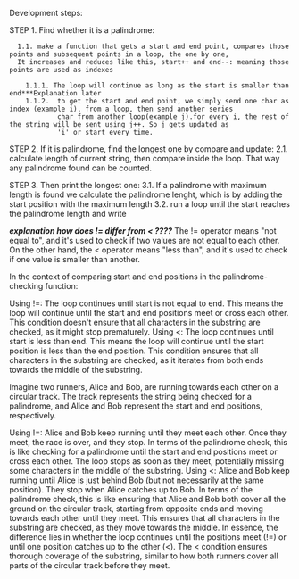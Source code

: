 Development steps:

STEP 1. Find whether it is a palindrome:

      1.1. make a function that gets a start and end point, compares those points and subsequent points in a loop, the one by one, 
      It increases and reduces like this, start++ and end--: meaning those points are used as indexes

        1.1.1. The loop will continue as long as the start is smaller than end***Explanation later
        1.1.2.  to get the start and end point, we simply send one char as index (example i), from a loop, then send another series
                char from another loop(example j).for every i, the rest of the string will be sent using j++. So j gets updated as
                'i' or start every time.
   
STEP 2. If it is palindrome, find the longest one by compare and update:
      2.1. calculate length of current string, then compare inside the loop. That way any palindrome found can be counted.

STEP 3. Then print the longest one:
      3.1. If a palindrome with maximum length is found we calculate the palindrome lenght, which is by adding the start position with             the maximum length
      3.2. run a loop until the start reaches the palindrome length and write


***explanation how does != differ from < ????***
The != operator means "not equal to", and it's used to check if two values are not equal to each other. On the other hand, the < operator means "less than", and it's used to check if one value is smaller than another.

In the context of comparing start and end positions in the palindrome-checking function:

Using !=: The loop continues until start is not equal to end. This means the loop will continue until the start and end positions meet or cross each other. This condition doesn't ensure that all characters in the substring are checked, as it might stop prematurely.
Using <: The loop continues until start is less than end. This means the loop will continue until the start position is less than the end position. This condition ensures that all characters in the substring are checked, as it iterates from both ends towards the middle of the substring.

Imagine two runners, Alice and Bob, are running towards each other on a circular track. The track represents the string being checked for a palindrome, and Alice and Bob represent the start and end positions, respectively.

Using !=:
Alice and Bob keep running until they meet each other. Once they meet, the race is over, and they stop.
In terms of the palindrome check, this is like checking for a palindrome until the start and end positions meet or cross each other. The loop stops as soon as they meet, potentially missing some characters in the middle of the substring.
Using <:
Alice and Bob keep running until Alice is just behind Bob (but not necessarily at the same position). They stop when Alice catches up to Bob.
In terms of the palindrome check, this is like ensuring that Alice and Bob both cover all the ground on the circular track, starting from opposite ends and moving towards each other until they meet. This ensures that all characters in the substring are checked, as they move towards the middle.
In essence, the difference lies in whether the loop continues until the positions meet (!=) or until one position catches up to the other (<). The < condition ensures thorough coverage of the substring, similar to how both runners cover all parts of the circular track before they meet.

